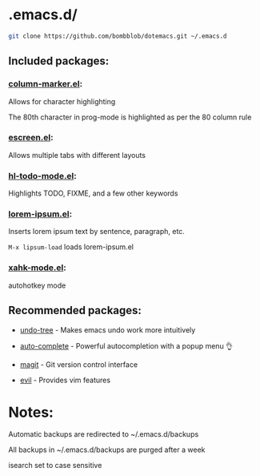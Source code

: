 # .emacs.d/

```bash
git clone https://github.com/bombblob/dotemacs.git ~/.emacs.d
```

## Included packages:

### [column-marker.el](https://www.emacswiki.org/emacs/ColumnMarker):

Allows for character highlighting

The 80th character in prog-mode is highlighted as per the 80 column rule

### [escreen.el](https://www.emacswiki.org/emacs/EmacsScreen):

Allows multiple tabs with different layouts

### [hl-todo-mode.el](https://github.com/tarsius/hl-todo):

Highlights TODO, FIXME, and a few other keywords

### [lorem-ipsum.el](https://www.emacswiki.org/emacs/LoremIpsum):

Inserts lorem ipsum text by sentence, paragraph, etc.

`M-x lipsum-load` loads lorem-ipsum.el

### [xahk-mode.el](http://xahlee.info/mswin/emacs_autohotkey_mode.html):

autohotkey mode

## Recommended packages:

* [undo-tree](https://www.emacswiki.org/emacs/UndoTree) - Makes emacs undo work more intuitively

* [auto-complete](https://www.emacswiki.org/emacs/AutoComplete) - Powerful autocompletion with a popup menu :ok_hand:

* [magit](https://magit.vc/) - Git version control interface

* [evil](https://www.emacswiki.org/emacs/Evil) - Provides vim features

# Notes:

Automatic backups are redirected to ~/.emacs.d/backups

All backups in ~/.emacs.d/backups are purged after a week

isearch set to case sensitive